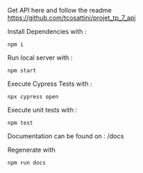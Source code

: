 Get API here and follow the readme
https://github.com/tcosattini/projet_tp_7_api

Install Dependencies with :

```
npm i
```

Run local server with :

```
npm start
```

Execute Cypress Tests with :

```
npx cypress open
```

Execute unit tests with :

```
npm test
```

Documentation can be found on : /docs

Regenerate with

```
npm run docs
```
